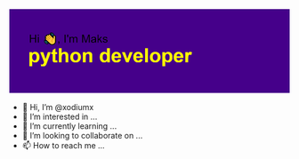 <img src="https://raw.githubusercontent.com/xodiumx/xodiumx/main/header.png" alt="альтернативный текст">


- 👋 Hi, I’m @xodiumx
- 👀 I’m interested in ...
- 🌱 I’m currently learning ...
- 💞️ I’m looking to collaborate on ...
- 📫 How to reach me ...

<!---
xodiumx/xodiumx is a ✨ special ✨ repository because its `README.md` (this file) appears on your GitHub profile.
You can click the Preview link to take a look at your changes.
--->
